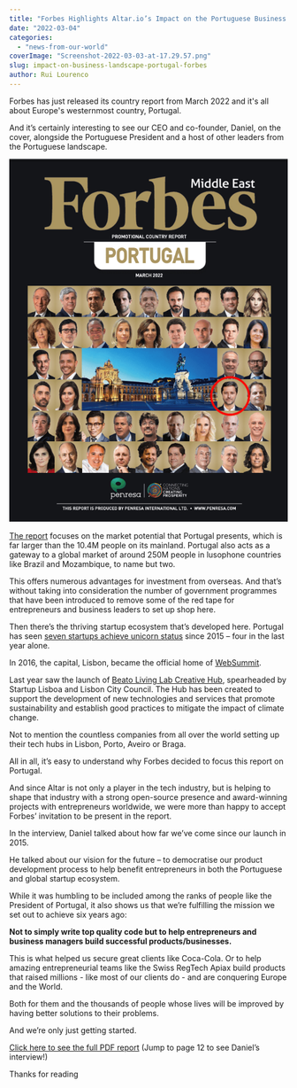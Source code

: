 ```yaml
---
title: "Forbes Highlights Altar.io’s Impact on the Portuguese Business Landscape"
date: "2022-03-04"
categories:
  - "news-from-our-world"
coverImage: "Screenshot-2022-03-03-at-17.29.57.png"
slug: impact-on-business-landscape-portugal-forbes
author: Rui Lourenco
---
```


Forbes has just released its country report from March 2022 and it's all about Europe's westernmost country, Portugal.

And it’s certainly interesting to see our CEO and co-founder, Daniel, on the cover, alongside the Portuguese President and a host of other leaders from the Portuguese landscape.

![Daniel on the cover of Forbes magazine](https://raw.githubusercontent.com/vmagellan/altar-blog/main/posts/images/ForbesPortugal-Cover-Image.png)

[The report](https://www.eu-startups.com/2021/12/portuguese-startups-in-2021-a-tale-of-sailors-and-reinvention/) focuses on the market potential that Portugal presents, which is far larger than the 10.4M people on its mainland. Portugal also acts as a gateway to a global market of around 250M people in lusophone countries like Brazil and Mozambique, to name but two.

This offers numerous advantages for investment from overseas. And that’s without taking into consideration the number of government programmes that have been introduced to remove some of the red tape for entrepreneurs and business leaders to set up shop here.

Then there’s the thriving startup ecosystem that’s developed here. Portugal has seen [seven startups achieve unicorn status](https://www.eu-startups.com/2021/12/portuguese-startups-in-2021-a-tale-of-sailors-and-reinvention/) since 2015 – four in the last year alone.

In 2016, the capital, Lisbon, became the official home of [WebSummit](https://websummit.com/).

Last year saw the launch of [Beato Living Lab Creative Hub](https://www.schreder.com/en/news/innovating-beato-creative-hub-living-lab), spearheaded by Startup Lisboa and Lisbon City Council. The Hub has been created to support the development of new technologies and services that promote sustainability and establish good practices to mitigate the impact of climate change.

Not to mention the countless companies from all over the world setting up their tech hubs in Lisbon, Porto, Aveiro or Braga.

All in all, it’s easy to understand why Forbes decided to focus this report on Portugal.

And since Altar is not only a player in the tech industry, but is helping to shape that industry with a strong open-source presence and award-winning projects with entrepreneurs worldwide, we were more than happy to accept Forbes’ invitation to be present in the report.

In the interview, Daniel talked about how far we’ve come since our launch in 2015.

He talked about our vision for the future – to democratise our product development process to help benefit entrepreneurs in both the Portuguese and global startup ecosystem.

While it was humbling to be included among the ranks of people like the President of Portugal, it also shows us that we’re fulfilling the mission we set out to achieve six years ago:

**Not to simply write top quality code but to help entrepreneurs and business managers build successful products/businesses.**

This is what helped us secure great clients like Coca-Cola. Or to help amazing entrepreneurial teams like the Swiss RegTech Apiax build products that raised millions - like most of our clients do - and are conquering Europe and the World.

Both for them and the thousands of people whose lives will be improved by having better solutions to their problems.

And we’re only just getting started.

[Click here to see the full PDF report](https://www.penresa.com/portugal-a-flourishing-business-destination/) (Jump to page 12 to see Daniel’s interview!)

Thanks for reading
